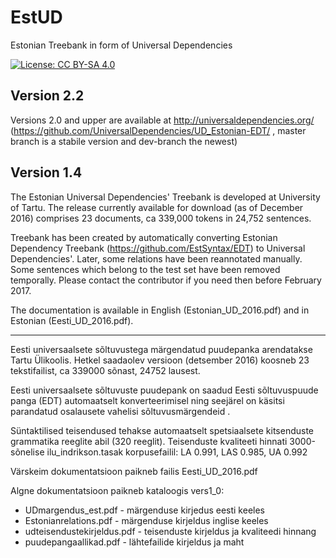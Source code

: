 # EstUD
Estonian Treebank in form of Universal Dependencies

[![License: CC BY-SA 4.0](https://img.shields.io/badge/License-CC%20BY--SA%204.0-lightgrey.svg)](https://creativecommons.org/licenses/by-sa/4.0/)

## Version 2.2

Versions 2.0 and upper are available at http://universaldependencies.org/ (https://github.com/UniversalDependencies/UD_Estonian-EDT/ , master branch is a stabile version and dev-branch the newest)

## Version 1.4

The Estonian Universal Dependencies' Treebank is developed at University of Tartu. 
The release currently available for download (as of December 2016) comprises 23 documents, ca 339,000 tokens in 24,752 sentences.

Treebank has been created by automatically converting Estonian Dependency Treebank (https://github.com/EstSyntax/EDT) to Universal Dependencies'.
Later, some relations have been reannotated manually. Some sentences which belong to the test set have been removed temporally. Please contact the contributor if you need then before February 2017.

The documentation is available in English (Estonian_UD_2016.pdf) and in Estonian (Eesti_UD_2016.pdf).

----------------------
Eesti universaalsete sõltuvustega märgendatud puudepanka arendatakse Tartu Ülikoolis.
Hetkel saadaolev versioon (detsember 2016) koosneb 23 tekstifailist, ca 339000 sõnast, 24752 lausest.

Eesti universaalsete sõltuvuste puudepank on saadud Eesti sõltuvuspuude panga (EDT) automaatselt konverteerimisel ning seejärel on käsitsi parandatud osalausete vahelisi sõltuvusmärgendeid .

Süntaktilised teisendused tehakse automaatselt spetsiaalsete kitsenduste grammatika reeglite abil (320 reeglit). 
Teisenduste kvaliteeti hinnati 3000-sõnelise ilu_indrikson.tasak korpusefailil:
LA 0.991, LAS 0.985, UA 0.992

Värskeim dokumentatsioon paikneb failis Eesti_UD_2016.pdf

Algne dokumentatsioon paikneb kataloogis vers1_0:
* UDmargendus_est.pdf - märgenduse kirjedus eesti keeles
* Estonianrelations.pdf - märgenduse kirjeldus inglise keeles
* udteisendustekirjeldus.pdf - teisenduste kirjeldus ja kvaliteedi hinnang
* puudepangaallikad.pdf - lähtefailide kirjeldus ja maht





